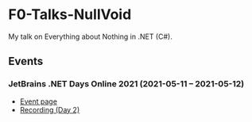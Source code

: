 # F0-Talks-NullVoid
My talk on Everything about Nothing in .NET (C#).

## Events

### JetBrains .NET Days Online 2021 (2021-05-11 – 2021-05-12)
- [Event page](https://pages.jetbrains.com/dotnet-days-2021/)
- [Recording (Day 2)](https://youtu.be/i9xwtGai9wk?t=18879)
